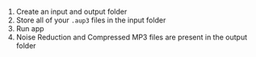 1. Create an input and output folder
2. Store all of your `.aup3` files in the input folder
3. Run app
4. Noise Reduction and Compressed MP3 files are present in the output folder